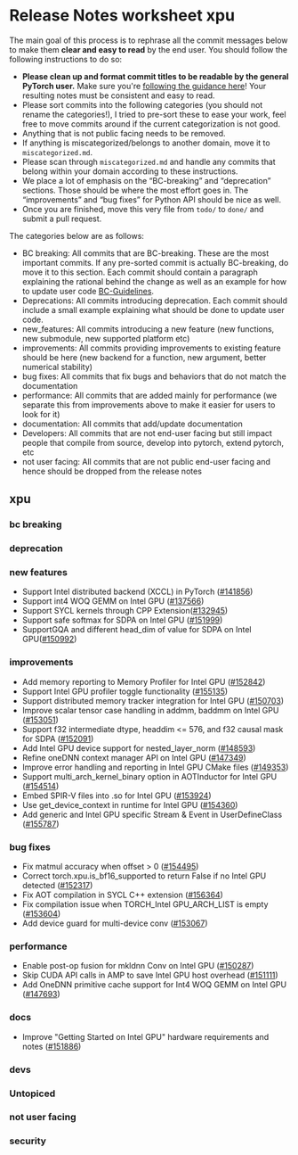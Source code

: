 
# Release Notes worksheet xpu

The main goal of this process is to rephrase all the commit messages below to make them **clear and easy to read** by the end user. You should follow the following instructions to do so:

* **Please clean up and format commit titles to be readable by the general PyTorch user.** Make sure you're [following the guidance here](https://docs.google.com/document/d/14OmgGBr1w6gl1VO47GGGdwrIaUNr92DFhQbY_NEk8mQ/edit)! Your resulting notes must be consistent and easy to read.
* Please sort commits into the following categories (you should not rename the categories!), I tried to pre-sort these to ease your work, feel free to move commits around if the current categorization is not good.
* Anything that is not public facing needs to be removed.
* If anything is miscategorized/belongs to another domain, move it to `miscategorized.md`.
* Please scan through `miscategorized.md` and handle any commits that belong within your domain according to these instructions.
* We place a lot of emphasis on the “BC-breaking” and “deprecation” sections. Those should be where the most effort goes in. The “improvements” and “bug fixes” for Python API should be nice as well.
* Once you are finished, move this very file from `todo/` to `done/` and submit a pull request.

The categories below are as follows:

* BC breaking: All commits that are BC-breaking. These are the most important commits. If any pre-sorted commit is actually BC-breaking, do move it to this section. Each commit should contain a paragraph explaining the rational behind the change as well as an example for how to update user code [BC-Guidelines](https://docs.google.com/document/d/14OmgGBr1w6gl1VO47GGGdwrIaUNr92DFhQbY_NEk8mQ/edit#heading=h.a9htwgvvec1m).
* Deprecations: All commits introducing deprecation. Each commit should include a small example explaining what should be done to update user code.
* new_features: All commits introducing a new feature (new functions, new submodule, new supported platform etc)
* improvements: All commits providing improvements to existing feature should be here (new backend for a function, new argument, better numerical stability)
* bug fixes: All commits that fix bugs and behaviors that do not match the documentation
* performance: All commits that are added mainly for performance (we separate this from improvements above to make it easier for users to look for it)
* documentation: All commits that add/update documentation
* Developers: All commits that are not end-user facing but still impact people that compile from source, develop into pytorch, extend pytorch, etc
* not user facing: All commits that are not public end-user facing and hence should be dropped from the release notes

## xpu
### bc breaking
### deprecation
### new features
- Support Intel distributed backend (XCCL) in PyTorch ([#141856](https://github.com/pytorch/pytorch/pull/141856))
- Support int4 WOQ GEMM on Intel GPU ([#137566](https://github.com/pytorch/pytorch/pull/137566))
- Support SYCL kernels through CPP Extension([#132945](https://github.com/pytorch/pytorch/pull/132945))
- Support safe softmax for SDPA on Intel GPU ([#151999](https://github.com/pytorch/pytorch/pull/151999))
- SupportGQA and different head_dim of value for SDPA on Intel GPU([#150992](https://github.com/pytorch/pytorch/pull/150992))

### improvements
- Add memory reporting to Memory Profiler for Intel GPU ([#152842](https://github.com/pytorch/pytorch/pull/152842))
- Support Intel GPU profiler toggle functionality ([#155135](https://github.com/pytorch/pytorch/pull/155135))
- Support distributed memory tracker integration for Intel GPU ([#150703](https://github.com/pytorch/pytorch/pull/150703))
- Improve scalar tensor case handling in addmm, baddmm on Intel GPU ([#153051](https://github.com/pytorch/pytorch/pull/153051))
- Support f32 intermediate dtype, headdim <= 576, and f32 causal mask for SDPA ([#152091](https://github.com/pytorch/pytorch/pull/152091))
- Add Intel GPU device support for nested_layer_norm ([#148593](https://github.com/pytorch/pytorch/pull/148593))
- Refine oneDNN context manager API on Intel GPU ([#147349](https://github.com/pytorch/pytorch/pull/147349))
- Improve error handling and reporting in Intel GPU CMake files ([#149353](https://github.com/pytorch/pytorch/pull/149353))
- Support multi_arch_kernel_binary option in AOTInductor for Intel GPU ([#154514](https://github.com/pytorch/pytorch/pull/154514))
- Embed SPIR-V files into .so for Intel GPU ([#153924](https://github.com/pytorch/pytorch/pull/153924))
- Use get_device_context in runtime for Intel GPU ([#154360](https://github.com/pytorch/pytorch/pull/154360))
- Add generic and Intel GPU specific Stream & Event in UserDefineClass ([#155787](https://github.com/pytorch/pytorch/pull/155787))

### bug fixes
- Fix matmul accuracy when offset > 0 ([#154495](https://github.com/pytorch/pytorch/pull/154495))
- Correct torch.xpu.is_bf16_supported to return False if no Intel GPU detected ([#152317](https://github.com/pytorch/pytorch/pull/152317))
- Fix AOT compilation in SYCL C++ extension ([#156364](https://github.com/pytorch/pytorch/pull/156364))
- Fix compilation issue when TORCH_Intel GPU_ARCH_LIST is empty ([#153604](https://github.com/pytorch/pytorch/pull/153604))
- Add device guard for multi-device conv ([#153067](https://github.com/pytorch/pytorch/pull/153067))

### performance
- Enable post-op fusion for mkldnn Conv on Intel GPU ([#150287](https://github.com/pytorch/pytorch/pull/150287))
- Skip CUDA API calls in AMP to save Intel GPU host overhead ([#151111](https://github.com/pytorch/pytorch/pull/151111))
- Add OneDNN primitive cache support for Int4 WOQ GEMM on Intel GPU ([#147693](https://github.com/pytorch/pytorch/pull/147693))


### docs
- Improve "Getting Started on Intel GPU" hardware requirements and notes ([#151886](https://github.com/pytorch/pytorch/pull/151886))

### devs
### Untopiced
### not user facing
### security
